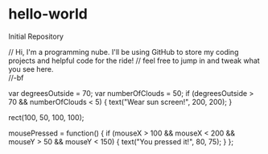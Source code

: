 # hello-world
Initial Repository

// Hi, I'm a programming nube. I'll be using GitHub to store my coding projects and helpful code for the ride!
// feel free to jump in and tweak what you see here.   
//-bf


var degreesOutside = 70;
var numberOfClouds = 50;
if (degreesOutside > 70 && numberOfClouds < 5) {
  text("Wear sun screen!", 200, 200);
}

rect(100, 50, 100, 100); 

mousePressed = function() {
    if (mouseX > 100 && mouseX < 200 && mouseY > 50 && mouseY < 150) {
      text("You pressed it!", 80, 75);
    }
};
